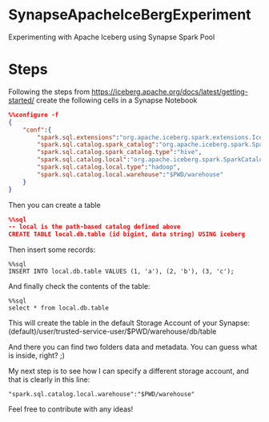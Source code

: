 # SynapseApacheIceBergExperiment
Experimenting with Apache Iceberg using Synapse Spark Pool

# Steps
Following the steps from https://iceberg.apache.org/docs/latest/getting-started/ create the following cells in a Synapse Notebook

```json
%%configure -f
{
    "conf":{
        "spark.sql.extensions":"org.apache.iceberg.spark.extensions.IcebergSparkSessionExtensions",
        "spark.sql.catalog.spark_catalog":"org.apache.iceberg.spark.SparkSessionCatalog",
        "spark.sql.catalog.spark_catalog.type":"hive",
        "spark.sql.catalog.local":"org.apache.iceberg.spark.SparkCatalog",
        "spark.sql.catalog.local.type":"hadoop",
        "spark.sql.catalog.local.warehouse":"$PWD/warehouse"
    }
}
```

Then you can create a table

```json
%%sql
-- local is the path-based catalog defined above
CREATE TABLE local.db.table (id bigint, data string) USING iceberg
```

Then insert some records:
```
%%sql
INSERT INTO local.db.table VALUES (1, 'a'), (2, 'b'), (3, 'c');
```

And finally check the contents of the table:

```
%%sql
select * from local.db.table
```

This will create the table in the default Storage Account of your Synapse:
(default)/user/trusted-service-user/$PWD/warehouse/db/table

And there you can find two folders data and metadata. You can guess what is inside, right? ;)

My next step is to see how I can specify a different storage account, and that is clearly in this line:
```
"spark.sql.catalog.local.warehouse":"$PWD/warehouse"
```

Feel free to contribute with any ideas!

